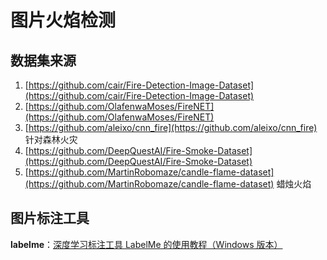 # 图片火焰检测

## 数据集来源

1. [https://github.com/cair/Fire-Detection-Image-Dataset](https://github.com/cair/Fire-Detection-Image-Dataset)
2. [https://github.com/OlafenwaMoses/FireNET](https://github.com/OlafenwaMoses/FireNET)
3. [https://github.com/aleixo/cnn_fire](https://github.com/aleixo/cnn_fire) 针对森林火灾
4. [https://github.com/DeepQuestAI/Fire-Smoke-Dataset](https://github.com/DeepQuestAI/Fire-Smoke-Dataset)
5. [https://github.com/MartinRobomaze/candle-flame-dataset](https://github.com/MartinRobomaze/candle-flame-dataset) 蜡烛火焰

## 图片标注工具

**labelme**：[深度学习标注工具 LabelMe 的使用教程（Windows 版本）](https://www.cnblogs.com/wangxiaocvpr/p/9997690.html)
